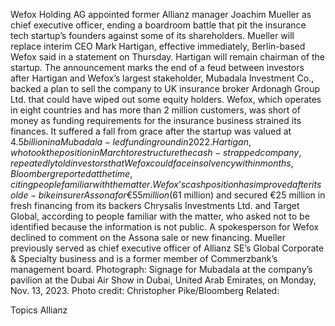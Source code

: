 Wefox Holding AG appointed former Allianz manager Joachim Mueller as chief executive officer, ending a boardroom battle that pit the insurance tech startup’s founders against some of its shareholders.
Mueller will replace interim CEO Mark Hartigan, effective immediately, Berlin-based Wefox said in a statement on Thursday. Hartigan will remain chairman of the startup.
The announcement marks the end of a feud between investors after Hartigan and Wefox’s largest stakeholder, Mubadala Investment Co., backed a plan to sell the company to UK insurance broker Ardonagh Group Ltd. that could have wiped out some equity holders.
Wefox, which operates in eight countries and has more than 2 million customers, was short of money as funding requirements for the insurance business strained its finances. It suffered a fall from grace after the startup was valued at $4.5 billion in a Mubadala-led funding round in 2022.
Hartigan, who took the position in March to restructure the cash-strapped company, repeatedly told investors that Wefox could face insolvency within months, Bloomberg reported at the time, citing people familiar with the matter.
Wefox’s cash position has improved after it sold e-bike insurer Assona for €55 million ($61 million) and secured €25 million in fresh financing from its backers Chrysalis Investments Ltd. and Target Global, according to people familiar with the matter, who asked not to be identified because the information is not public.
A spokesperson for Wefox declined to comment on the Assona sale or new financing.
Mueller previously served as chief executive officer of Allianz SE’s Global Corporate & Specialty business and is a former member of Commerzbank’s management board.
Photograph: Signage for Mubadala at the company’s pavilion at the Dubai Air Show in Dubai, United Arab Emirates, on Monday, Nov. 13, 2023. Photo credit: Christopher Pike/Bloomberg
Related:

Topics
Allianz
